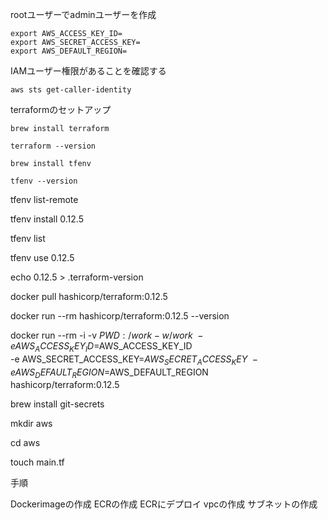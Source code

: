 rootユーザーでadminユーザーを作成


```
export AWS_ACCESS_KEY_ID=
export AWS_SECRET_ACCESS_KEY=
export AWS_DEFAULT_REGION=
```


IAMユーザー権限があることを確認する
```
aws sts get-caller-identity
```

terraformのセットアップ
```
brew install terraform
```

```
terraform --version
```

```
brew install tfenv
```

```
tfenv --version
```
tfenv list-remote

tfenv install 0.12.5

tfenv list

tfenv use 0.12.5

echo 0.12.5 > .terraform-version

docker pull hashicorp/terraform:0.12.5

docker run --rm hashicorp/terraform:0.12.5 --version

docker run --rm -i -v $PWD:/work -w /work \
-e AWS_ACCESS_KEY_ID=$AWS_ACCESS_KEY_ID \
-e AWS_SECRET_ACCESS_KEY=$AWS_SECRET_ACCESS_KEY \
-e AWS_DEFAULT_REGION=$AWS_DEFAULT_REGION \
hashicorp/terraform:0.12.5

brew install git-secrets

mkdir aws

cd aws

touch main.tf

手順

Dockerimageの作成
ECRの作成
ECRにデプロイ
vpcの作成
サブネットの作成